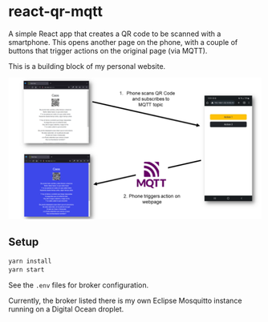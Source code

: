 # react-qr-mqtt

A simple React app that creates a QR code to be scanned with a smartphone. This opens another page on the phone, with a couple of buttons that trigger actions on the original page (via MQTT).

This is a building block of my personal website.

![](./figure.png)

## Setup

```bash
yarn install
yarn start
```

See the `.env` files for broker configuration.

Currently, the broker listed there is my own Eclipse Mosquitto instance running on a Digital Ocean droplet.
